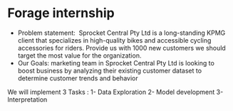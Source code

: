 # Forage internship
- Problem statement:
 Sprocket Central Pty Ltd is a long-standing KPMG client that specializes in high-quality bikes and accessible cycling accessories for riders. Provide us with 1000 new customers we should target the most value for the organization. 
- Our Goals:
marketing team in Sprocket Central Pty Ltd is looking to boost business by analyzing their existing customer dataset to determine customer trends and behavior
 
 We will implement 3 Tasks :
1- Data Exploration
2- Model development
3-Interpretation 
